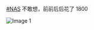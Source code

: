 [#NAS](https://e5n.cc/tags/NAS) 不敢想，前前后后花了 1800

![Image 1](https://files.e5n.cc/media_attachments/files/114/228/101/712/719/978/original/792adc1a9f2fe8cd.png)